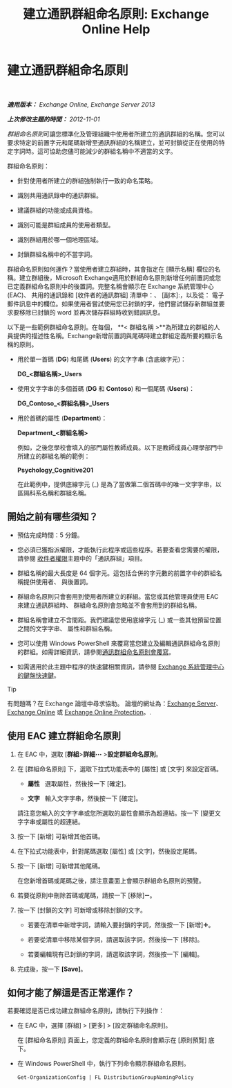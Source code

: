﻿---
title: '建立通訊群組命名原則: Exchange Online Help'
TOCTitle: 建立通訊群組命名原則
ms:assetid: b2ffb654-345d-4be1-be8e-83d28901373e
ms:mtpsurl: https://technet.microsoft.com/zh-tw/library/JJ218693(v=EXCHG.150)
ms:contentKeyID: 50472403
ms.date: 05/23/2018
mtps_version: v=EXCHG.150
ms.translationtype: MT
---

# 建立通訊群組命名原則

 

_**適用版本：** Exchange Online, Exchange Server 2013_

_**上次修改主題的時間：** 2012-11-01_

*群組命名原則*可讓您標準化及管理組織中使用者所建立的通訊群組的名稱。您可以要求特定的前置字元和尾碼新增至通訊群組的名稱建立，並可封鎖從正在使用的特定字詞時。這可協助您儘可能減少的群組名稱中不適當的文字。

群組命名原則：

  - 針對使用者所建立的群組強制執行一致的命名策略。

  - 識別共用通訊錄中的通訊群組。

  - 建議群組的功能或成員資格。

  - 識別可能是群組成員的使用者類型。

  - 識別群組用於哪一個地理區域。

  - 封鎖群組名稱中的不當字詞。

群組命名原則如何運作？當使用者建立群組時，其會指定在 \[顯示名稱\] 欄位的名稱。建立群組後，Microsoft Exchange適用於群組命名原則新增任何前置詞或您已定義群組命名原則中的後置詞。完整名稱會顯示在 Exchange 系統管理中心 (EAC)、 共用的通訊錄和 \[收件者的通訊群組\] 清單中：、 \[副本\]:，以及從： 電子郵件訊息中的欄位。如果使用者嘗試使用您已封鎖的字，他們嘗試儲存新群組並要求要移除已封鎖的 word 並再次儲存群組時收到錯誤訊息。

以下是一些範例群組命名原則。在每個， **\< 群組名稱 \>**為所建立的群組的人員提供的描述性名稱。Exchange新增前置詞與尾碼時建立群組定義所要的顯示名稱的原則。

  - 用於單一首碼 (**DG**) 和尾碼 (**Users**) 的文字字串 (含底線字元)：
    
    **DG\_\<群組名稱\>\_Users**

  - 使用文字字串的多個首碼 (**DG** 和 **Contoso**) 和一個尾碼 (**Users**)：
    
    **DG\_Contoso\_\<群組名稱\>\_Users**

  - 用於首碼的屬性 (**Department**)：
    
    **Department\_\<群組名稱\>**
    
    例如，之後您學校會填入的部門屬性教師成員。以下是教師成員心理學部門中所建立的群組名稱的範例：
    
    **Psychology\_Cognitive201**
    
    在此範例中，提供底線字元 (\_) 是為了當做第二個首碼中的唯一文字字串，以區隔科系名稱和群組名稱。

## 開始之前有哪些須知？

  - 預估完成時間：5 分鐘。

  - 您必須已獲指派權限，才能執行此程序或這些程序。若要查看您需要的權限，請參閱 [收件者權限](recipients-permissions-exchange-2013-help.md)主題中的「通訊群組」項目。

  - 群組名稱的最大長度是 64 個字元。這包括合併的字元數的前置字中的群組名稱提供使用者、 與後置詞。

  - 群組命名原則只會套用到使用者所建立的群組。當您或其他管理員使用 EAC 來建立通訊群組時、 群組命名原則會忽略並不會套用到的群組名稱。

  - 群組名稱會建立不含間距。我們建議您使用底線字元 (\_) 或一些其他預留位置之間的文字字串、 屬性和群組名稱。

  - 您可以使用 Windows PowerShell 來覆寫當您建立及編輯通訊群組命名原則的群組。如需詳細資訊，請參閱[通訊群組命名原則會覆寫](override-the-distribution-group-naming-policy-exchange-2013-help.md)。

  - 如需適用於此主題中程序的快速鍵相關資訊，請參閱 [Exchange 系統管理中心的鍵盤快速鍵](keyboard-shortcuts-in-the-exchange-admin-center-exchange-online-protection-help.md)。


> [!TIP]  
> 有問題嗎？在 Exchange 論壇中尋求協助。 論壇的網址為：<a href="https://go.microsoft.com/fwlink/p/?linkid=60612">Exchange Server</a>、 <a href="https://go.microsoft.com/fwlink/p/?linkid=267542">Exchange Online</a> 或 <a href="https://go.microsoft.com/fwlink/p/?linkid=285351">Exchange Online Protection</a>。.




## 使用 EAC 建立群組命名原則

1.  在 EAC 中，選取 \[**群組**\>**詳細**![更多選項圖示](images/JJ150550.5381819e-3b21-4873-8714-e9b956290b28(EXCHG.150).gif "更多選項圖示") \>**設定群組命名原則**。

2.  在 \[群組命名原則\] 下，選取下拉式功能表中的 \[屬性\] 或 \[文字\] 來設定首碼。
    
      - **屬性**   選取屬性，然後按一下 \[確定\]。
    
      - **文字**   輸入文字字串，然後按一下 \[確定\]。
    
    請注意您輸入的文字字串或您所選取的屬性會顯示為超連結。按一下 \[變更文字字串或屬性的超連結。

3.  按一下 \[新增\] 可新增其他首碼。

4.  在下拉式功能表中，針對尾碼選取 \[屬性\] 或 \[文字\]，然後設定尾碼。

5.  按一下 \[新增\] 可新增其他尾碼。
    
    在您新增首碼或尾碼之後，請注意畫面上會顯示群組命名原則的預覽。

6.  若要從原則中刪除首碼或尾碼，請按一下 \[移除\]![\[移除\] 圖示](images/JJ657492.479b6ced-8d64-4277-a725-f17fea202b28(EXCHG.150).gif "[移除] 圖示")。

7.  按一下 \[封鎖的文字\] 可新增或移除封鎖的文字。
    
      - 若要在清單中新增字詞，請輸入要封鎖的字詞，然後按一下 \[新增\]![加入圖示](images/JJ218640.c1e75329-d6d7-4073-a27d-498590bbb558(EXCHG.150).gif "加入圖示")。
    
      - 若要從清單中移除某個字詞，請選取該字詞，然後按一下 \[移除\]。
    
      - 若要編輯現有已封鎖的字詞，請選取該字詞，然後按一下 \[編輯\]。

8.  完成後，按一下 **\[Save\]**。

## 如何才能了解這是否正常運作？

若要確認是否已成功建立群組命名原則，請執行下列操作：

  - 在 EAC 中，選擇 \[群組\] \> \[更多\] \> \[設定群組命名原則\]。
    
    在 \[群組命名原則\] 頁面上，您定義的群組命名原則會顯示在 \[原則預覽\] 底下。

  - 在 Windows PowerShell 中，執行下列命令顯示群組命名原則。
    
        Get-OrganizationConfig | FL DistributionGroupNamingPolicy

